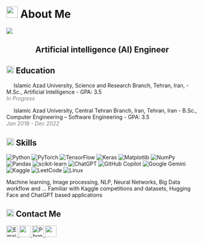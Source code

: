 <h1 align="left">
  <img src="https://img.icons8.com/?size=100&id=bZGWfxY6L1f0&format=png&color=ffffff" width="30">
  About Me </h1>

<img align="center" src="https://imgur.com/a/hLffWGK">

<h2 align="center">Artificial intelligence (AI) Engineer</h2>

<h2>
  <img src="https://img.icons8.com/?size=100&id=73815&format=png&color=ffffff" width="20"/>
  Education
</h2>



<p>
  <img src="https://img.icons8.com/?size=100&id=2341&format=png&color=ffffff" width="15">
  Islamic Azad University, Science and Research Branch, Tehran, Iran, - M.Sc., Artificial Intelligence - GPA: 3.5 <br>
<span style="margin-right: 35px; font-style: italic; color: gray;">            In Progress</span></p>

<p>
  <img src="https://img.icons8.com/?size=100&id=2341&format=png&color=ffffff" width="15">
  Islamic Azad University, Central Tehran Branch, Iran, Tehran, Iran - B.Sc., Computer Engineering – Software Engineering - GPA: 3.5<br>
  <span style="margin-right: 35px; font-style: italic; color: gray;">              Jan 2018 - Dec 2022</span></p>






<h2>
  <img src="https://img.icons8.com/?size=100&id=JhLSNFqmTflt&format=png&color=ffffff" width="20">
  Skills
</h2>

![Python](https://img.shields.io/badge/python-3670A0?style=for-the-badge&logo=python&logoColor=ffdd54)
![PyTorch](https://img.shields.io/badge/PyTorch-%23EE4C2C.svg?style=for-the-badge&logo=PyTorch&logoColor=white)
![TensorFlow](https://img.shields.io/badge/TensorFlow-%23FF6F00.svg?style=for-the-badge&logo=TensorFlow&logoColor=white)
![Keras](https://img.shields.io/badge/Keras-%23D00000.svg?style=for-the-badge&logo=Keras&logoColor=white)
![Matplotlib](https://img.shields.io/badge/Matplotlib-%23ffffff.svg?style=for-the-badge&logo=Matplotlib&logoColor=black)
![NumPy](https://img.shields.io/badge/numpy-%23013243.svg?style=for-the-badge&logo=numpy&logoColor=white)
![Pandas](https://img.shields.io/badge/pandas-%23150458.svg?style=for-the-badge&logo=pandas&logoColor=white)
![scikit-learn](https://img.shields.io/badge/scikit--learn-%23F7931E.svg?style=for-the-badge&logo=scikit-learn&logoColor=white)
![ChatGPT](https://img.shields.io/badge/chatGPT-74aa9c?style=for-the-badge&logo=openai&logoColor=white)
![GitHub Copilot](https://img.shields.io/badge/github_copilot-8957E5?style=for-the-badge&logo=github-copilot&logoColor=white)
![Google Gemini](https://img.shields.io/badge/google%20gemini-8E75B2?style=for-the-badge&logo=google%20gemini&logoColor=white)
![Kaggle](https://img.shields.io/badge/Kaggle-035a7d?style=for-the-badge&logo=kaggle&logoColor=white)
![LeetCode](https://img.shields.io/badge/LeetCode-000000?style=for-the-badge&logo=LeetCode&logoColor=#d16c06)
![Linux](https://img.shields.io/badge/Linux-FCC624?style=for-the-badge&logo=linux&logoColor=black)

<p> Machine learning, Image processing, NLP, Neural Networks, Big Data workflow and … 
    Familiar with Kaggle competitions and datasets, Hugging Face and ChatGPT based applications</p>
<p></p>


<h2>
  <img src="https://img.icons8.com/?size=100&id=bZGWfxY6L1f0&format=png&color=ffffff" width="20">
  Contact Me
</h2>


<div align=left>
  <a href="mailto:siavash1378gh@gmail.com">
  <img src="https://img.icons8.com/?size=100&id=53388&format=png&color=ffffff" alt="Email Icon" width="30"/>
</a>
<a href="telegram.me/siiaavaassh">
  <img src="https://img.icons8.com/?size=100&id=9R1sV3QvY18K&format=png&color=ffffff" width="30">
</a>
<a href="tel:+989036414372">
  <img src="https://img.icons8.com/?size=100&id=9659&format=png&color=ffffff" width="30" alt="Phone Icon"/>
</a> 
<a href="https://www.linkedin.com/in/siiaavaassh/">
  <img src="https://img.icons8.com/?size=100&id=447&format=png&color=ffffff" width="30">
</a>
</div>
<!--<img align="center" src="https://github.com/siiaavaassh/siiaavaassh/blob/main/image/ai_banner_blinking_effect_optimized.gif">
**siiaavaassh/siiaavaassh** is a ✨ _special_ ✨ repository because its `README.md` (this file) appears on your GitHub profile.

Here are some ideas to get you started:
  
- 🔭 I’m currently working on ...
- 🌱 I’m currently learning ...
- 👯 I’m looking to collaborate on ...
- 🤔 I’m looking for help with ...
- 💬 Ask me about ...
- 📫 How to reach me: ...
- 😄 Pronouns: ...
- ⚡ Fun fact: ...
-->
